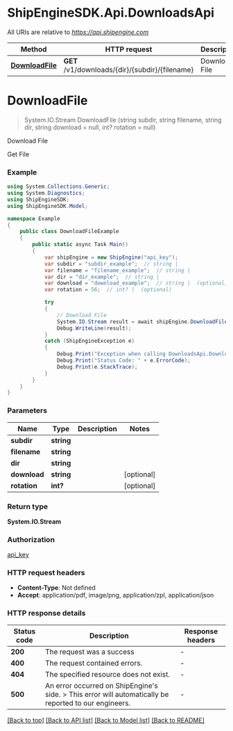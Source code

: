 # ShipEngineSDK.Api.DownloadsApi

All URIs are relative to *https://api.shipengine.com*

| Method | HTTP request | Description |
|--------|--------------|-------------|
| [**DownloadFile**](DownloadsApi.md#downloadfile) | **GET** /v1/downloads/{dir}/{subdir}/{filename} | Download File |

<a id="downloadfile"></a>
# **DownloadFile**
> System.IO.Stream DownloadFile (string subdir, string filename, string dir, string download = null, int? rotation = null)

Download File

Get File

### Example
```csharp
using System.Collections.Generic;
using System.Diagnostics;
using ShipEngineSDK;
using ShipEngineSDK.Model;

namespace Example
{
    public class DownloadFileExample
    {
        public static async Task Main()
        {
            var shipEngine = new ShipEngine("api_key");
            var subdir = "subdir_example";  // string | 
            var filename = "filename_example";  // string | 
            var dir = "dir_example";  // string | 
            var download = "download_example";  // string |  (optional) 
            var rotation = 56;  // int? |  (optional) 

            try
            {
                // Download File
                System.IO.Stream result = await shipEngine.DownloadFile(subdir, filename, dir, download, rotation);
                Debug.WriteLine(result);
            }
            catch (ShipEngineException e)
            {
                Debug.Print("Exception when calling DownloadsApi.DownloadFile: " + e.Message);
                Debug.Print("Status Code: " + e.ErrorCode);
                Debug.Print(e.StackTrace);
            }
        }
    }
}
```

### Parameters

| Name | Type | Description | Notes |
|------|------|-------------|-------|
| **subdir** | **string** |  |  |
| **filename** | **string** |  |  |
| **dir** | **string** |  |  |
| **download** | **string** |  | [optional]  |
| **rotation** | **int?** |  | [optional]  |

### Return type

**System.IO.Stream**

### Authorization

[api_key](../README.md#api_key)

### HTTP request headers

 - **Content-Type**: Not defined
 - **Accept**: application/pdf, image/png, application/zpl, application/json


### HTTP response details
| Status code | Description | Response headers |
|-------------|-------------|------------------|
| **200** | The request was a success |  -  |
| **400** | The request contained errors. |  -  |
| **404** | The specified resource does not exist. |  -  |
| **500** | An error occurred on ShipEngine&#39;s side.  &gt; This error will automatically be reported to our engineers.  |  -  |

[[Back to top]](#) [[Back to API list]](../README.md#documentation-for-api-endpoints) [[Back to Model list]](../README.md#documentation-for-models) [[Back to README]](../README.md)

